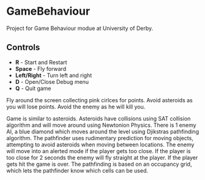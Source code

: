 # GameBehaviour
Project for Game Behaviour modue at University of Derby.

## Controls
- **R** - Start and Restart
- **Space** - Fly forward
- **Left/Right** - Turn left and right
- **D** - Open/Close Debug menu
- **Q** - Quit game

Fly around the screen collecting pink cirlces for points. Avoid asteroids as you will lose points. Avoid the enemy as he will kill you.

Game is similar to asteroids. Asteroids have collisions using SAT collision algorithm and will move around using Newtonion Physics.
There is 1 enemy AI, a blue diamond which moves around the level using Djikstras pathfinding algorithm. The pathfinder uses rudimentary prediction for moving objects, attempting to avoid asteroids when moving between locations.
The enemy will move into an alerted mode if the player gets too close. If the player is too close for 2 seconds the enemy will fly straight at the player. If the player gets hit the game is over.
The pathfinding is based on an occupancy grid, which lets the pathfinder know which cells can be used.
